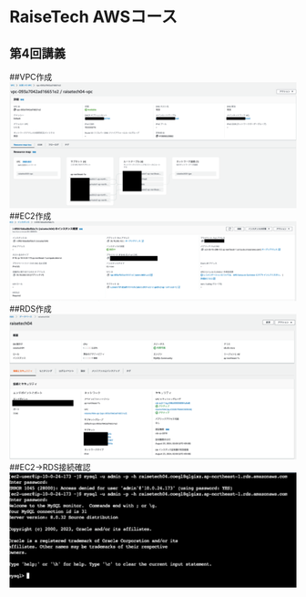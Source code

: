 # RaiseTech AWSコース
## 第4回講義

##VPC作成
![lecture03](../lecture04/VPC.png)
##EC2作成
![lecture03](../lecture04/EC2.png)
##RDS作成
![lecture03](../lecture04/RDS.png)
##EC2→RDS接続確認
![lecture03](../lecture04/接続確認.png)